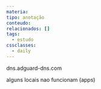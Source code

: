 ```yaml
---
materia:
tipo: anotação
conteudo:
relacionados: []
tags:
  - estudo
cssclasses:
  - daily
---
```

dns.adguard-dns.com

alguns locais nao funcionam (apps)